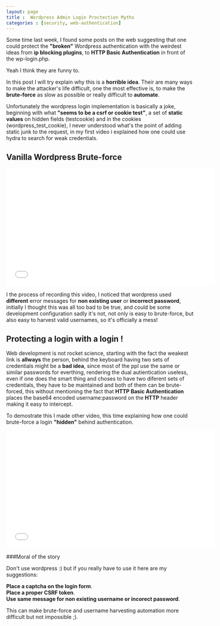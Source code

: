 ```yaml
---
layout: page 
title :  Wordpress Admin Login Proctection Myths
categories : [security, web-authentication]
---
```


Some time last week, I found some posts on the web suggesting that one could protect the **"broken"** Wordpress  authentication with the weirdest ideas from **ip blocking plugins**, to **HTTP Basic Authentication** in front of the wp-login.php.  
  
Yeah I think they are funny to.  

In this post I will try explain why this is a **horrible idea**. 
Their are many ways to make the attacker's life difficult, one the most effective is, to make the **brute-force** as slow as possible or really difficult to **automate**.  

Unfortunately the wordpress login implementation is basically a joke, beginning with what **"seems to be a csrf or cookie test"**, a set of **static values** on hidden fields (testcookie) and in the cookies (wordpress_test_cookie), I never understood what's the point of adding static junk to the request, in my first video i explained how one could use hydra to search for weak credentials. 

## Vanilla Wordpress Brute-force
<iframe width="560" height="315" src="//www.youtube.com/embed/onwo77kb7Jw" frameborder="0" allowfullscreen></iframe>

I the process of recording this video, I noticed that wordpress used **different** error messages for **non existing user** or **incorrect password**, initially I thought this was all too bad to be true, and could be some development configuration sadly it's not, not only is easy to brute-force, but also easy to harvest valid usernames, so it's officially a mess!  

## Protecting a login with a login ! 

Web development is not rocket science, starting with the fact the weakest link is **allways** the person, behind the keyboard having two sets of credentials might be a **bad idea**, since most of the ppl use the same or similar passwords for everthing, rendering the dual autientication useless, even if one does the smart thing and choses to have two diferent sets of credentials, they have to be maintained and both of them can be brute-forced, this without mentioning the fact that **HTTP Basic Authentication** places the base64 encoded username:password on the **HTTP** header making it easy to intercept.  


To demostrate this I made other video, this time explaining how one could brute-force a login **"hidden"** behind authentication. 

<iframe width="560" height="315" src="//www.youtube.com/embed/h5fsRl_Fovg" frameborder="0" allowfullscreen></iframe>

###Moral of the story 

Don't use wordpress :) but if you really have to use it here are my suggestions: 

**Place a captcha on the login form**.  
**Place a proper CSRF token**.  
**Use same message for non existing username or incorect password**.  

This can make brute-force and username harvesting automation more difficult but not impossible ;).